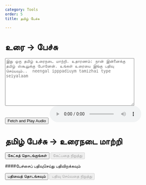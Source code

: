 ```yaml
---
category: Tools
order: 5
title: தமிழ் பேச்சு

---
```

<script src="{{ site.baseurl }}/scripts/track.js"></script>

<h1>உரை ->  பேச்சு</h1>
<textarea id="text-to-speak" rows="10" cols="50" placeholder="இது ஒரு தமிழ் உரைநடை மாற்றி. உதாரணம்: நான் இன்னைக்கு தமிழ் ஸ்கூலுக்கு போனேன். உங்கள் உரையை இங்கு பதிவு செய்யவும்..  neengal ipppadiuym tamizhai type seiyalaam  "></textarea><br>
<!-- <button onclick="speakText()">Speak</button> -->
<button id="playAudioBtn">Fetch and Play Audio</button>
<audio id="audioPlayer" controls></audio>


<script src="{{ site.baseurl }}/scripts/speech.js"></script>
<h1>தமிழ் பேச்சு -> உரைநடை மாற்றி</h1>
<button id="start-btn">கேட்கத் தொடங்குங்கள்</button>
<button id="stop-btn" disabled>கேட்பதை நிறுத்து</button>
<p id="transcription"></p>

<script>
        // Check if the browser supports the Web Speech API
              tracker();
              document.getElementById('playAudioBtn').addEventListener('click',speak);

        if (!('webkitSpeechRecognition' in window)) {
            alert('Sorry, your browser does not support speech recognition.');
        } else {
        
        window.SpeechRecognition = window.SpeechRecognition
            || window.webkitSpeechRecognition;

        const recognition = new SpeechRecognition();
            recognition.lang = 'ta';
            // const recognition = new webkitSpeechRecognition(); // Create a new instance of SpeechRecognition
                
            recognition.continuous = true; // Keep recognizing speech continuously
            recognition.interimResults = true; // Show interim results

            const startBtn = document.getElementById('start-btn');
            const stopBtn = document.getElementById('stop-btn');
            const transcription = document.getElementById('transcription');

            startBtn.addEventListener('click', () => {
                recognition.start(); // Start the speech recognition
                startBtn.disabled = true;
                stopBtn.disabled = false;
            });

            stopBtn.addEventListener('click', () => {
                recognition.stop(); // Stop the speech recognition
                startBtn.disabled = false;
                stopBtn.disabled = true;
            });

            recognition.onresult = (event) => {
                let interimTranscript = '';
                let finalTranscript = '';

                for (let i = 0; i < event.results.length; i++) {
                    const transcript = event.results[i][0].transcript;
                    if (event.results[i].isFinal) {
                        finalTranscript += transcript;
                    } else {
                        interimTranscript += transcript;
                    }
                }

                transcription.innerHTML = `<strong>Final:</strong> ${finalTranscript}<br><strong>Interim:</strong> ${interimTranscript}`;
            };

            recognition.onerror = (event) => {
                console.error('Speech recognition error detected: ' + event.error);
            };

            recognition.onend = () => {
                startBtn.disabled = false;
                stopBtn.disabled = true;
            };
        }
</script>

####பேச்சைப் பதிவுசெய்து பதிவிறக்கவும்
<script src="https://cdnjs.cloudflare.com/ajax/libs/jszip/3.7.1/jszip.min.js"></script>
<button id="speechStartButton">பதிவைத் தொடங்கவும்</button>
<button id="speechStopButton" disabled>பதிவு செய்வதை நிறுத்து</button>
<a id="speechDownloadLink" style="display:none;">பதிவிறக்கவும்</a>
<div id="tracker"></div>
<script src="{{ site.baseurl }}/scripts/recorder.js"></script>

